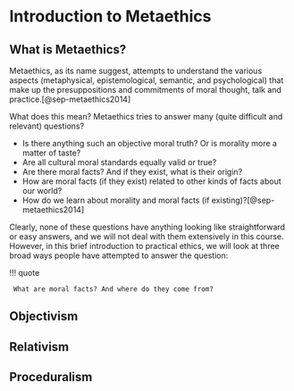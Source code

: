 # Introduction to Metaethics

## What is Metaethics? 
Metaethics, as its name suggest, attempts to understand the various aspects (metaphysical, epistemological, semantic, and psychological) that make up the presuppositions and commitments of moral thought, talk and practice.[@sep-metaethics2014]

What does this mean? Metaethics tries to answer many (quite difficult and relevant) questions?
- Is there anything such an objective moral truth? Or is morality more a matter of taste?
- Are all cultural moral standards equally valid or true?
- Are there moral facts? And if they exist, what is their origin?
- How are moral facts (if they exist) related to other kinds of facts about our world?
- How do we learn about morality and moral facts (if existing)?[@sep-metaethics2014]

Clearly, none of these questions have anything looking like straightforward or easy answers, and we will not deal with them extensively in this course. However, in this brief introduction to practical ethics, we will look at three broad ways people have attempted to answer the question: 

!!! quote

     What are moral facts? And where do they come from?



## Objectivism

## Relativism

## Proceduralism